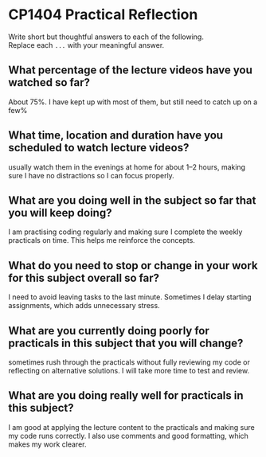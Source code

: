 # CP1404 Practical Reflection

Write short but thoughtful answers to each of the following.  
Replace each `...` with your meaningful answer.

## What percentage of the lecture videos have you watched so far?

About 75%. I have kept up with most of them, but still need to catch up on a few%

## What time, location and duration have you scheduled to watch lecture videos?

usually watch them in the evenings at home for about 1–2 hours, making sure I have no distractions so I can focus properly.

## What are you doing well in the subject so far that you will keep doing?

I am practising coding regularly and making sure I complete the weekly practicals on time. This helps me reinforce the concepts.

## What do you need to stop or change in your work for this subject overall so far?

I need to avoid leaving tasks to the last minute. Sometimes I delay starting assignments, which adds unnecessary stress.

## What are you currently doing poorly for practicals in this subject that you will change?

sometimes rush through the practicals without fully reviewing my code or reflecting on alternative solutions. I will take more time to test and review.

## What are you doing really well for practicals in this subject?

I am good at applying the lecture content to the practicals and making sure my code runs correctly. I also use comments and good formatting, which makes my work clearer.